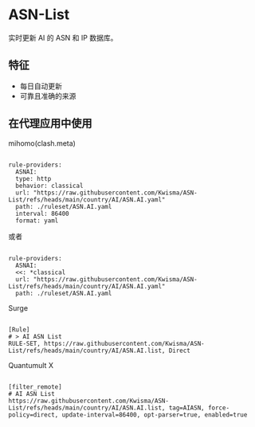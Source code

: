 
# ASN-List
    
实时更新 AI 的 ASN 和 IP 数据库。
    
## 特征
    
- 每日自动更新
- 可靠且准确的来源
    
## 在代理应用中使用
    
mihomo(clash.meta)
   
<pre><code class="language-javascript">
rule-providers:
  ASNAI:
  type: http
  behavior: classical
  url: "https://raw.githubusercontent.com/Kwisma/ASN-List/refs/heads/main/country/AI/ASN.AI.yaml"
  path: ./ruleset/ASN.AI.yaml
  interval: 86400
  format: yaml
</code></pre>

或者

<pre><code class="language-javascript">
rule-providers:
  ASNAI:
  <<: *classical
  url: "https://raw.githubusercontent.com/Kwisma/ASN-List/refs/heads/main/country/AI/ASN.AI.yaml"
  path: ./ruleset/ASN.AI.yaml
</code></pre>
    
Surge
    
<pre><code class="language-javascript">
[Rule]
# > AI ASN List
RULE-SET, https://raw.githubusercontent.com/Kwisma/ASN-List/refs/heads/main/country/AI/ASN.AI.list, Direct
</code></pre>
    
Quantumult X
    
<pre><code class="language-javascript">
[filter_remote]
# AI ASN List
https://raw.githubusercontent.com/Kwisma/ASN-List/refs/heads/main/country/AI/ASN.AI.list, tag=AIASN, force-policy=direct, update-interval=86400, opt-parser=true, enabled=true
</code></pre>

